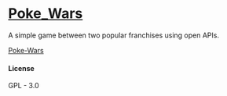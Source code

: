 # [Poke_Wars](https://etorres-revature.github.io/Poke_Wars/)

A simple game between two popular franchises using open APIs.

[Poke-Wars](https://etorres-revature.github.io/Poke_Wars/)

#### License 

GPL - 3.0